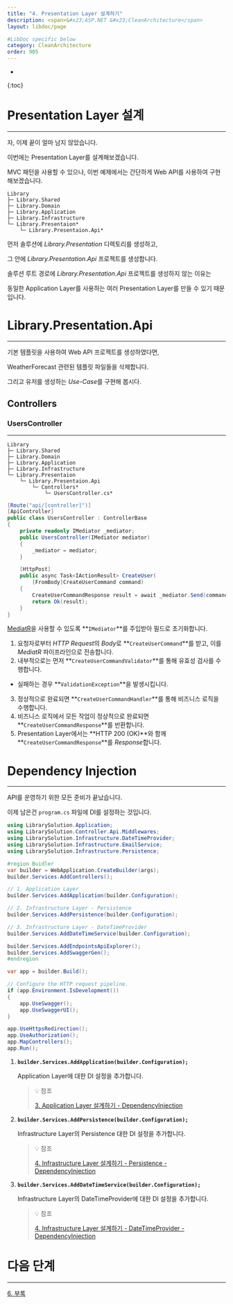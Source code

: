 ```yaml
---
title: "4. Presentation Layer 설계하기"
description: <span>&#x23;ASP.NET &#x23;CleanArchitecture</span>
layout: libdoc/page

#LibDoc specific below
category: CleanArchitecture
order: 905
---
```

* 
{:toc}

# **Presentation Layer 설계**
---

자, 이제 끝이 얼마 남지 않았습니다.

이번에는 Presentation Layer를 설계해보겠습니다.

MVC 패턴을 사용할 수 있으나, 이번 예제에서는 간단하게 Web API를 사용하여 구현해보겠습니다.

```plaintext
Library
├─ Library.Shared
├─ Library.Domain
├─ Library.Application
├─ Library.Infrastructure
└─ Library.Presentaion*
    └─ Library.Presentaion.Api*
```

먼저 솔루션에 *Library.Presentation* 디렉토리를 생성하고, 

그 안에 *Library.Presentation.Api* 프로젝트를 생성합니다.

솔루션 루트 경로에 *Library.Presentation.Api* 프로젝트를 생성하지 않는 이유는

동일한 Application Layer를 사용하는 여러 Presentation Layer를 만들 수 있기 때문입니다.

# **Library.Presentation.Api**
---

기본 템플릿을 사용하여 Web API 프로젝트를 생성하였다면,

WeatherForecast 관련된 템플릿 파일들을 삭제합니다.

그리고 유저를 생성하는 *Use-Case*를 구현해 봅시다.

## Controllers

### UsersController
---
```plaintext
Library
├─ Library.Shared
├─ Library.Domain
├─ Library.Application
├─ Library.Infrastructure
└─ Library.Presentaion
    └─ Library.Presentaion.Api
        └─ Controllers*
            └─ UsersController.cs*
```
```csharp
[Route("api/[controller]")]
[ApiController]
public class UsersController : ControllerBase
{
    private readonly IMediator _mediator;
    public UsersController(IMediator mediator)
    {
        _mediator = mediator;
    }

    [HttpPost]
    public async Task<IActionResult> CreateUser(
        [FromBody]CreateUserCommand command)
    {
        CreateUserCommandResponse result = await _mediator.Send(command);
        return Ok(result);
    }
}
```

[MediatR](https://github.com/jbogard/MediatR)을 사용할 수 있도록 **`IMediator`**를 주입받아 필드로 초기화합니다.

1. 요청자로부터 *HTTP Request*의 *Body*로 **`CreateUserCommand`**를 받고, 이를 *MediatR* 파이프라인으로 전송합니다.
2. 내부적으로는 먼저 **`CreateUserCommandValidator`**를 통해 유효성 검사를 수행합니다.
 * 실패하는 경우 **`ValidationException`**을 발생시킵니다.
3. 정상적으로 완료되면 **`CreateUserCommandHandler`**를 통해 비즈니스 로직을 수행합니다.
4. 비즈니스 로직에서 모든 작업이 정상적으로 완료되면 **`CreateUserCommandResponse`**를 반환합니다.
5. Presentation Layer에서는 **HTTP 200 (OK)**와 함께 **`CreateUserCommandResponse`**를 *Response*합니다.

# **Dependency Injection**
---
API를 운영하기 위한 모든 준비가 끝났습니다.

이제 남은건 `program.cs` 파일에 DI를 설정하는 것입니다.

```csharp
using LibrarySolution.Application;
using LibrarySolution.Controller.Api.Middlewares;
using LibrarySolution.Infrastructure.DateTimeProvider;
using LibrarySolution.Infrastructure.EmailService;
using LibrarySolution.Infrastructure.Persistence;

#region Buidler
var builder = WebApplication.CreateBuilder(args);
builder.Services.AddControllers();

// 1. Application Layer
builder.Services.AddApplication(builder.Configuration);

// 2. Infrastructure Layer - Persistence
builder.Services.AddPersistence(builder.Configuration);

// 3. Infrastructure Layer - DateTimeProvider
builder.Services.AddDateTimeService(builder.Configuration);

builder.Services.AddEndpointsApiExplorer();
builder.Services.AddSwaggerGen();
#endregion

var app = builder.Build();

// Configure the HTTP request pipeline.
if (app.Environment.IsDevelopment())
{
    app.UseSwagger();
    app.UseSwaggerUI();
}

app.UseHttpsRedirection();
app.UseAuthorization();
app.MapControllers();
app.Run();
```

1. **`builder.Services.AddApplication(builder.Configuration);`**

    Application Layer에 대한 DI 설정을 추가합니다.

    > 💡 참조
    >
    > [3. Application Layer 설계하기 - DependencyInjection](/Documents/CleanArchitecture/Aspnet_CleanArchitectrue_pt3.html#dependency-injection)

2. **`builder.Services.AddPersistence(builder.Configuration);`**

    Infrastructure Layer의 Persistence 대한 DI 설정을 추가합니다.

    > 💡 참조
    >
    > [4. Infrastructure Layer 설계하기 - Persistence - DependencyInjection](/Documents/CleanArchitecture/Aspnet_CleanArchitectrue_pt4.html#dependency-injection-1)

3. **`builder.Services.AddDateTimeService(builder.Configuration);`**

    Infrastructure Layer의 DateTimeProvider에 대한 DI 설정을 추가합니다.

    > 💡 참조
    >
    > [4. Infrastructure Layer 설계하기 - DateTimeProvider - DependencyInjection](/Documents/CleanArchitecture/Aspnet_CleanArchitectrue_pt4.html#dependency-injection)
    


# 다음 단계
---
[6. 부록](/Documents/CleanArchitecture/Aspnet_CleanArchitectrue_pt6.html)
